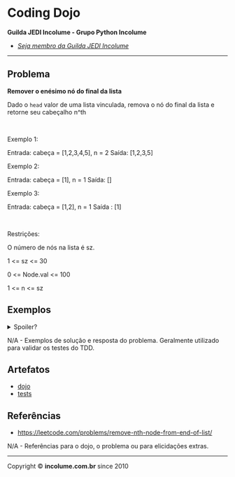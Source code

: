# Coding Dojo

**Guilda JEDI Incolume - Grupo Python Incolume**

- _[Seja membro da Guilda JEDI Incolume](https://discord.gg/eBNamXVtBW)_

---

## Problema

**Remover o enésimo nó do final da lista**

Dado o `head` valor de uma lista vinculada, remova o nó do final da lista e retorne seu cabeçalho n^th

 

Exemplo 1:

Entrada: 
    cabeça = [1,2,3,4,5], 
    n = 2 
Saída: [1,2,3,5] 

Exemplo 2:

Entrada: 
    cabeça = [1], 
    n = 1 
Saída: [] 

Exemplo 3:

Entrada: 
    cabeça = [1,2], 
    n = 1 
Saída : [1]

 

Restrições:

O número de nós na lista é sz.

1 <= sz <= 30

0 <= Node.val <= 100

1 <= n <= sz



## Exemplos

<details> 
  <summary>Spoiler?</summary> 
   Considerar em caso de fatoração:

    > modo pythônico
    > sem condicionais 
    > estruturas performáticas
    > redução de complexidade ciclomática 
    > análise assintótica de algoritmos (big O)

</details>

N/A - Exemplos de solução e resposta do problema. Geralmente utilizado para validar os testes do TDD.

## Artefatos

- [dojo](__init__.py)
- [tests](test_20240919.py)


## Referências

- https://leetcode.com/problems/remove-nth-node-from-end-of-list/

N/A - Referências para o dojo, o problema ou para elicidações extras.

---

Copyright &copy; **incolume.com.br** since 2010